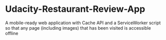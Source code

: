 # Udacity-Restaurant-Review-App
A mobile-ready web application with Cache API and a ServiceWorker script so that any page (including images) that has been visited is accessible offline
